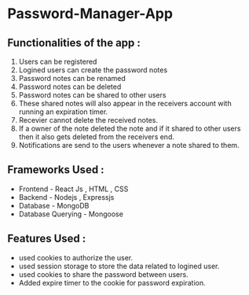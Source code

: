 # Password-Manager-App

## Functionalities of the app :
1. Users can be registered
2. Logined users can create the password notes
3. Password notes can be renamed
4. Password notes can be deleted
5. Password notes can be shared to other users
6. These shared notes will also appear in the receivers account with running an expiration timer.
7. Recevier cannot delete the received notes.
8. If a owner of the note deleted the note and if it shared to other users then it also gets deleted from the receivers end.
9. Notifications are send to the users whenever a note shared to them.

## Frameworks Used :
* Frontend - React Js , HTML , CSS
* Backend - Nodejs , Expressjs
* Database - MongoDB
* Database Querying - Mongoose

## Features Used :
* used cookies to authorize the user.
* used session storage to store the data related to logined user.
* used cookies to share the password between users.
* Added expire timer to the cookie for password expiration.

